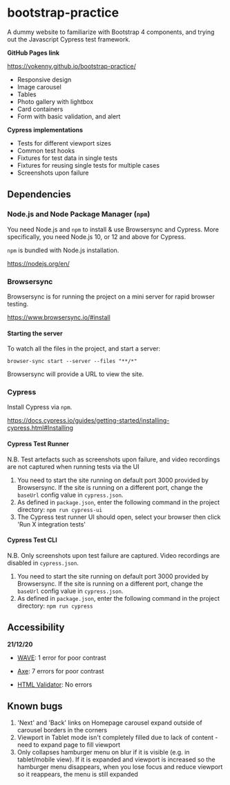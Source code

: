# bootstrap-practice
A dummy website to familiarize with Bootstrap 4 components, and trying out the Javascript Cypress test framework.

<b>GitHub Pages link</b>

https://vokenny.github.io/bootstrap-practice/

- Responsive design
- Image carousel
- Tables
- Photo gallery with lightbox
- Card containers
- Form with basic validation, and alert

<b>Cypress implementations</b>
- Tests for different viewport sizes
- Common test hooks
- Fixtures for test data in single tests
- Fixtures for reusing single tests for multiple cases
- Screenshots upon failure

## Dependencies
### Node.js and Node Package Manager (`npm`)
You need Node.js and `npm` to install & use Browsersync and Cypress. More specifically, you need Node.js 10, or 12 and above for Cypress.

`npm` is bundled with Node.js installation.

https://nodejs.org/en/

### Browsersync
Browsersync is for running the project on a mini server for rapid browser testing.

https://www.browsersync.io/#install

#### Starting the server
To watch all the files in the project, and start a server:

`browser-sync start --server --files "**/*"`

Browsersync will provide a URL to view the site.

### Cypress
Install Cypress via `npm`.

https://docs.cypress.io/guides/getting-started/installing-cypress.html#Installing

#### Cypress Test Runner
N.B. Test artefacts such as screenshots upon failure, and video recordings are not captured when running tests via the UI

1. You need to start the site running on default port 3000 provided by Browsersync. If the site is running on a different port, change the `baseUrl` config value in `cypress.json`.
2. As defined in `package.json`, enter the following command in the project directory:
`npm run cypress-ui`
3. The Cypress test runner UI should open, select your browser then click 'Run X integration tests'

#### Cypress Test CLI
N.B. Only screenshots upon test failure are captured. Video recordings are disabled in `cypress.json`.

1. You need to start the site running on default port 3000 provided by Browsersync. If the site is running on a different port, change the `baseUrl` config value in `cypress.json`.
2. As defined in `package.json`, enter the following command in the project directory:
`npm run cypress`

## Accessibility
<b>21/12/20</b>

- [WAVE](https://wave.webaim.org/): 1 error for poor contrast

- [Axe](https://www.deque.com/axe/): 7 errors for poor contrast

- [HTML Validator](https://addons.mozilla.org/en-US/firefox/addon/html-validator/): No errors

## Known bugs
1. 'Next' and 'Back' links on Homepage carousel expand outside of carousel borders in the corners
2. Viewport in Tablet mode isn't completely filled due to lack of content - need to expand page to fill viewport
3. Only collapses hamburger menu on blur if it is visible (e.g. in tablet/mobile view). If it is expanded and viewport is increased so the hamburger menu disappears, when you lose focus and reduce viewport so it reappears, the menu is still expanded